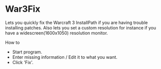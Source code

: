 War3Fix
=======================

Lets you quickly fix the Warcraft 3 InstallPath if you are having trouble installing patches. 
Also lets you set a custom resolution for instance if you have a widescreen(1600x1050) resolution monitor.

How to
* Start program.
* Enter missing information / Edit it to what you want.
* Click 'Fix'.